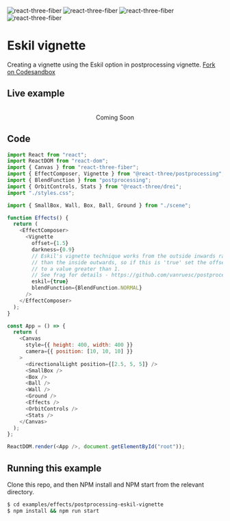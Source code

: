 ![react-three-fiber](https://img.shields.io/badge/dynamic/json?url=https://raw.githubusercontent.com/onion2k/r3f-by-example/develop/examples/effects/postprocessing-eskil-vignette/package.json&label=react-three-fiber&query=$.dependencies['react-three-fiber']&color=green) ![react-three-fiber](https://img.shields.io/badge/dynamic/json?url=https://raw.githubusercontent.com/onion2k/r3f-by-example/develop/examples/effects/postprocessing-eskil-vignette/package.json&label=three&query=$.dependencies['three']&color=green) ![react-three-fiber](https://img.shields.io/badge/dynamic/json?url=https://raw.githubusercontent.com/onion2k/r3f-by-example/develop/examples/effects/postprocessing-eskil-vignette/package.json&label=@react-three/drei&query=$.dependencies['@react-three/drei']&color=green) ![react-three-fiber](https://img.shields.io/badge/dynamic/json?url=https://raw.githubusercontent.com/onion2k/r3f-by-example/develop/examples/effects/postprocessing-eskil-vignette/package.json&label=@react-three/postprocessing&query=$.dependencies['@react-three/postprocessing']&color=green)

# Eskil vignette

Creating a vignette using the Eskil option in postprocessing vignette. [Fork on Codesandbox](https://githubbox.com/onion2k/r3f-by-example/tree/develop/examples/effects/postprocessing-eskil-vignette)

## Live example
<div align="center">
  <br>
Coming Soon
  <br>
</div>

## Code
```js
import React from "react";
import ReactDOM from "react-dom";
import { Canvas } from "react-three-fiber";
import { EffectComposer, Vignette } from "@react-three/postprocessing";
import { BlendFunction } from "postprocessing";
import { OrbitControls, Stats } from "@react-three/drei";
import "./styles.css";

import { SmallBox, Wall, Box, Ball, Ground } from "./scene";

function Effects() {
  return (
    <EffectComposer>
      <Vignette
        offset={1.5}
        darkness={0.9}
        // Eskil's vignette technique works from the outside inwards rather
        // than the inside outwards, so if this is 'true' set the offset
        // to a value greater than 1.
        // See frag for details - https://github.com/vanruesc/postprocessing/blob/main/src/effects/glsl/vignette/shader.frag
        eskil={true}
        blendFunction={BlendFunction.NORMAL}
      />
    </EffectComposer>
  );
}

const App = () => {
  return (
    <Canvas
      style={{ height: 400, width: 400 }}
      camera={{ position: [10, 10, 10] }}
    >
      <directionalLight position={[2.5, 5, 5]} />
      <SmallBox />
      <Box />
      <Ball />
      <Wall />
      <Ground />
      <Effects />
      <OrbitControls />
      <Stats />
    </Canvas>
  );
};

ReactDOM.render(<App />, document.getElementById("root"));

```

## Running this example

Clone this repo, and then NPM install and NPM start from the relevant directory.

```bash
$ cd examples/effects/postprocessing-eskil-vignette
$ npm install && npm run start
```